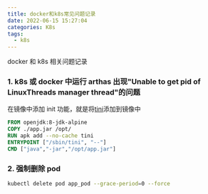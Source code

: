 ```yaml
---
title: docker和k8s常见问题记录
date: 2022-06-15 15:27:04
categories: K8s
tags:
  - k8s
---
```


docker 和 k8s 相关问题记录

<!-- more -->

### 1. k8s 或 docker 中运行 arthas 出现"Unable to get pid of LinuxThreads manager thread"的问题

在镜像中添加 init 功能，就是将[tini](https://github.com/krallin/tini)添加到镜像中

```dockerfile
FROM openjdk:8-jdk-alpine
COPY ./app.jar /opt/
RUN apk add --no-cache tini
ENTRYPOINT ["/sbin/tini", "--"]
CMD ["java","-jar","/opt/app.jar"]
```

### 2. 强制删除 pod

```bash
kubectl delete pod app_pod --grace-period=0 --force
```
